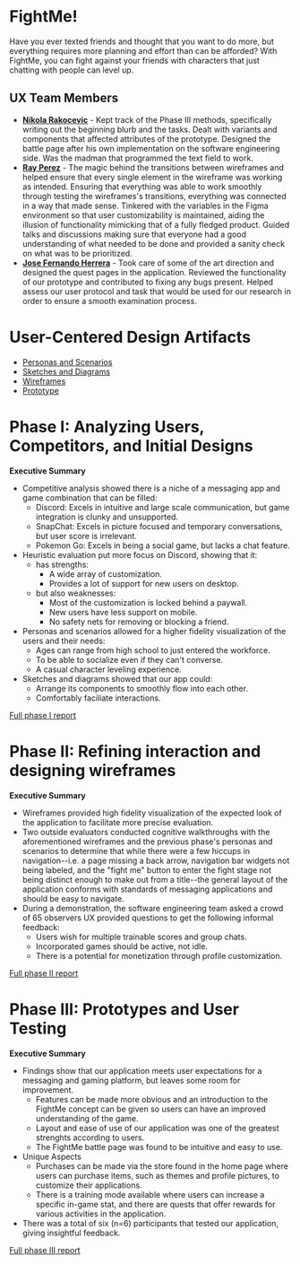 # FightMe!

Have you ever texted friends and thought that you want to do more, but everything requires more planning and effort than can be afforded? With FightMe, you can fight against your friends with characters that just chatting with people can level up.

## UX Team Members

* **[Nikola Rakocevic](https://usabilityengineering.github.io/ux-journal-nrakocevic/)** - Kept track of the Phase III methods, specifically writing out the beginning blurb and the tasks. Dealt with variants and components that affected attributes of the prototype. Designed the battle page after his own implementation on the software engineering side. Was the madman that programmed the text field to work.
* **[Ray Perez](https://usabilityengineering.github.io/ux-journal-raperez2/)** - The magic behind the transitions between wireframes and helped ensure that every single element in the wireframe was working as intended. Ensuring that everything was able to work smoothly through testing the wireframes's transitions, everything was connected in a way that made sense. Tinkered with the variables in the Figma environment so that user customizability is maintained, aiding the illusion of functionality mimicking that of a fully fledged product. Guided talks and discussions making sure that everyone had a good understanding of what needed to be done and provided a sanity check on what was to be prioritized.
* **[Jose Fernando Herrera](https://github.com/UsabilityEngineering/ux-journal-jfherrera02/)** - Took care of some of the art direction and designed the quest pages in the application. Reviewed the functionality of our prototype and contributed to fixing any bugs present. Helped assess our user protocol and task that would be used for our research in order to ensure a smooth examination process.

# User-Centered Design Artifacts
 
* [Personas and Scenarios](personas/)
* [Sketches and Diagrams](sketches/)
* [Wireframes](wireframes/)
* [Prototype](https://www.figma.com/design/rpGDX4bsxX63vPUkJVCsLL/Wireframe?node-id=161-402&t=MhVwbs8KhFhxk4yT-1)

# Phase I: Analyzing Users, Competitors, and Initial Designs

**Executive Summary**

* Competitive analysis showed there is a niche of a messaging app and game combination that can be filled:
  * Discord: Excels in intuitive and large scale communication, but game integration is clunky and unsupported.
  * SnapChat: Excels in picture focused and temporary conversations, but user score is irrelevant.
  * Pokemon Go: Excels in being a social game, but lacks a chat feature.
* Heuristic evaluation put more focus on Discord, showing that it:
  * has strengths:
    * A wide array of customization.
    * Provides a lot of support for new users on desktop.
  * but also weaknesses:
    * Most of the customization is locked behind a paywall.
    * New users have less support on mobile.
    * No safety nets for removing or blocking a friend.
* Personas and scenarios allowed for a higher fidelity visualization of the users and their needs:
  * Ages can range from high school to just entered the workforce.
  * To be able to socialize even if they can't converse.
  * A casual character leveling experience.
* Sketches and diagrams showed that our app could:
  * Arrange its components to smoothly flow into each other.
  * Comfortably faciliate interactions.

[Full phase I report](phaseI/)

# Phase II: Refining interaction and designing wireframes

**Executive Summary**

* Wireframes provided high fidelity visualization of the expected look of the application to facilitate more precise evaluation.
* Two outside evaluators conducted cognitive walkthroughs with the aforementioned wireframes and the previous phase's personas and scenarios to determine that while there were a few hiccups in navigation--i.e. a page missing a back arrow, navigation bar widgets not being labeled, and the "fight me" button to enter the fight stage not being distinct enough to make out from a title--the general layout of the application conforms with standards of messaging applications and should be easy to navigate.
* During a demonstration, the software engineering team asked a crowd of 65 observers UX provided questions to get the following informal feedback:
  * Users wish for multiple trainable scores and group chats.
  * Incorporated games should be active, not idle.
  * There is a potential for monetization through profile customization.

[Full phase II report](phaseII/)

# Phase III: Prototypes and User Testing

**Executive Summary**
* Findings show that our application meets user expectations for a messaging and gaming platform, but leaves some room for improvement.
  * Features can be made more obvious and an introduction to the FightMe concept can be given so users can have an improved understanding of the game.
  * Layout and ease of use of our application was one of the greatest strenghts according to users.
  * The FightMe battle page was found to be intuitive and easy to use.
* Unique Aspects
  * Purchases can be made via the store found in the home page where users can purchase items, such as themes and profile pictures, to customize their applications.
  * There is a training mode available where users can increase a specific in-game stat, and there are quests that offer rewards for various activities in the application.
* There was a total of six (n=6) participants that tested our application, giving insightful feedback.

[Full phase III report](phaseIII/)
